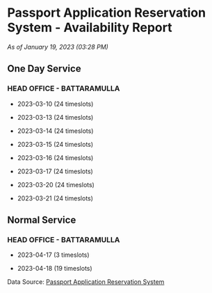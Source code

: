 # Passport Application Reservation System - Availability Report

*As of January 19, 2023 (03:28 PM)*

## One Day Service

### HEAD OFFICE - BATTARAMULLA

* 2023-03-10 (24 timeslots)

* 2023-03-13 (24 timeslots)

* 2023-03-14 (24 timeslots)

* 2023-03-15 (24 timeslots)

* 2023-03-16 (24 timeslots)

* 2023-03-17 (24 timeslots)

* 2023-03-20 (24 timeslots)

* 2023-03-21 (24 timeslots)

## Normal Service

### HEAD OFFICE - BATTARAMULLA

* 2023-04-17 (3 timeslots)

* 2023-04-18 (19 timeslots)

Data Source: [Passport Application Reservation System](https://eservices.immigration.gov.lk:8443/appointment/pages/reservationApplication.xhtml)
